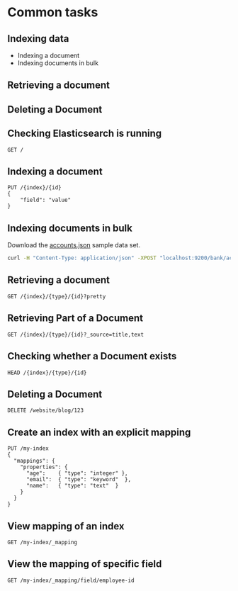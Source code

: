 # Common tasks

## Indexing data

- Indexing a document
- Indexing documents in bulk

## Retrieving a document


## Deleting a Document




## Checking Elasticsearch is running

```
GET /
```


## Indexing a document

```
PUT /{index}/{id}
{
    "field": "value"
}
```


## Indexing documents in bulk

Download the [accounts.json](https://github.com/elastic/elasticsearch/blob/master/docs/src/test/resources/accounts.json?raw=true) sample data set.

```bash
curl -H "Content-Type: application/json" -XPOST "localhost:9200/bank/account/_bulk?pretty&refresh" --data-binary "@accounts.json"
```


## Retrieving a document

```
GET /{index}/{type}/{id}?pretty
```


## Retrieving Part of a Document

```
GET /{index}/{type}/{id}?_source=title,text
```


## Checking whether a Document exists

```
HEAD /{index}/{type}/{id}
```


## Deleting a Document

```
DELETE /website/blog/123
```


## Create an index with an explicit mapping

```
PUT /my-index
{
  "mappings": {
    "properties": {
      "age":    { "type": "integer" },  
      "email":  { "type": "keyword"  }, 
      "name":   { "type": "text"  }     
    }
  }
}
```


## View mapping of an index

```
GET /my-index/_mapping
```


## View the mapping of specific field

```
GET /my-index/_mapping/field/employee-id
```